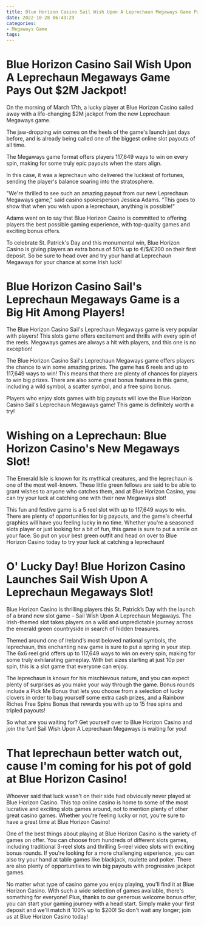 ```yaml
---
title: Blue Horizon Casino Sail Wish Upon A Leprechaun Megaways Game Pays Out $2M Jackpot!
date: 2022-10-28 06:43:29
categories:
- Megaways Game
tags:
---
```



#  Blue Horizon Casino Sail Wish Upon A Leprechaun Megaways Game Pays Out $2M Jackpot!

On the morning of March 17th, a lucky player at Blue Horizon Casino sailed away with a life-changing $2M jackpot from the new Leprechaun Megaways game.

The jaw-dropping win comes on the heels of the game's launch just days before, and is already being called one of the biggest online slot payouts of all time.

The Megaways game format offers players 117,649 ways to win on every spin, making for some truly epic payouts when the stars align.

In this case, it was a leprechaun who delivered the luckiest of fortunes, sending the player's balance soaring into the stratosphere.

"We're thrilled to see such an amazing payout from our new Leprechaun Megaways game," said casino spokesperson Jessica Adams. "This goes to show that when you wish upon a leprechaun, anything is possible!"

Adams went on to say that Blue Horizon Casino is committed to offering players the best possible gaming experience, with top-quality games and exciting bonus offers.

To celebrate St. Patrick's Day and this monumental win, Blue Horizon Casino is giving players an extra bonus of 50% up to €/$/£200 on their first deposit. So be sure to head over and try your hand at Leprechaun Megaways for your chance at some Irish luck!

#  Blue Horizon Casino Sail's Leprechaun Megaways Game is a Big Hit Among Players!

The Blue Horizon Casino Sail's Leprechaun Megaways game is very popular with players! This slots game offers excitement and thrills with every spin of the reels. Megaways games are always a hit with players, and this one is no exception!

The Blue Horizon Casino Sail's Leprechaun Megaways game offers players the chance to win some amazing prizes. The game has 6 reels and up to 117,649 ways to win! This means that there are plenty of chances for players to win big prizes. There are also some great bonus features in this game, including a wild symbol, a scatter symbol, and a free spins bonus.

Players who enjoy slots games with big payouts will love the Blue Horizon Casino Sail's Leprechaun Megaways game! This game is definitely worth a try!

#  Wishing on a Leprechaun: Blue Horizon Casino's New Megaways Slot!

The Emerald Isle is known for its mythical creatures, and the leprechaun is one of the most well-known. These little green fellows are said to be able to grant wishes to anyone who catches them, and at Blue Horizon Casino, you can try your luck at catching one with their new Megaways slot!

This fun and festive game is a 5 reel slot with up to 117,649 ways to win. There are plenty of opportunities for big payouts, and the game's cheerful graphics will have you feeling lucky in no time. Whether you're a seasoned slots player or just looking for a bit of fun, this game is sure to put a smile on your face. So put on your best green outfit and head on over to Blue Horizon Casino today to try your luck at catching a leprechaun!

#  O' Lucky Day! Blue Horizon Casino Launches Sail Wish Upon A Leprechaun Megaways Slot!

 Blue Horizon Casino is thrilling players this St. Patrick’s Day with the launch of a brand new slot game – Sail Wish Upon A Leprechaun Megaways. The Irish-themed slot takes players on a wild and unpredictable journey across the emerald green countryside in search of hidden treasures.

Themed around one of Ireland’s most beloved national symbols, the leprechaun, this enchanting new game is sure to put a spring in your step. The 6x6 reel grid offers up to 117,649 ways to win on every spin, making for some truly exhilarating gameplay. With bet sizes starting at just 10p per spin, this is a slot game that everyone can enjoy.

The leprechaun is known for his mischievous nature, and you can expect plenty of surprises as you make your way through the game. Bonus rounds include a Pick Me Bonus that lets you choose from a selection of lucky clovers in order to bag yourself some extra cash prizes, and a Rainbow Riches Free Spins Bonus that rewards you with up to 15 free spins and tripled payouts!

So what are you waiting for? Get yourself over to Blue Horizon Casino and join the fun! Sail Wish Upon A Leprechaun Megaways is waiting for you!

#  That leprechaun better watch out, cause I'm coming for his pot of gold at Blue Horizon Casino!

Whoever said that luck wasn't on their side had obviously never played at Blue Horizon Casino. This top online casino is home to some of the most lucrative and exciting slots games around, not to mention plenty of other great casino games. Whether you're feeling lucky or not, you're sure to have a great time at Blue Horizon Casino!

One of the best things about playing at Blue Horizon Casino is the variety of games on offer. You can choose from hundreds of different slots games, including traditional 3-reel slots and thrilling 5-reel video slots with exciting bonus rounds. If you're looking for a more challenging experience, you can also try your hand at table games like blackjack, roulette and poker. There are also plenty of opportunities to win big payouts with progressive jackpot games.

No matter what type of casino game you enjoy playing, you'll find it at Blue Horizon Casino. With such a wide selection of games available, there's something for everyone! Plus, thanks to our generous welcome bonus offer, you can start your gaming journey with a head start. Simply make your first deposit and we'll match it 100% up to $200! So don't wait any longer; join us at Blue Horizon Casino today!